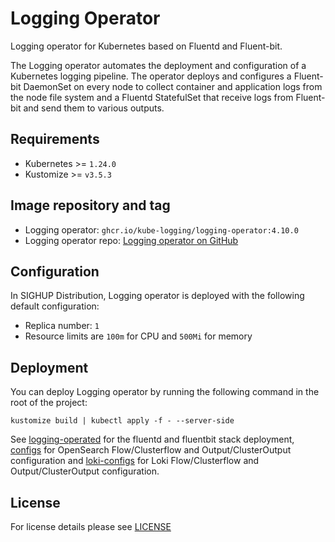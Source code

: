 # Logging Operator

<!-- <SD-DOCS> -->

Logging operator for Kubernetes based on Fluentd and Fluent-bit.

The Logging operator automates the deployment and configuration of a Kubernetes logging pipeline. The operator deploys
and configures a Fluent-bit DaemonSet on every node to collect container and application logs from the node file system
and a Fluentd StatefulSet that receive logs from Fluent-bit and send them to various outputs.

## Requirements

- Kubernetes >= `1.24.0`
- Kustomize >= `v3.5.3`

## Image repository and tag

- Logging operator: `ghcr.io/kube-logging/logging-operator:4.10.0`
- Logging operator repo: [Logging operator on GitHub][logging-operator-github]

## Configuration

In SIGHUP Distribution, Logging operator is deployed with the following default configuration:

- Replica number: `1`
- Resource limits are `100m` for CPU and `500Mi` for memory

## Deployment

You can deploy Logging operator by running the following command in the root of the project:

```shell
kustomize build | kubectl apply -f - --server-side
```

See [logging-operated](../logging-operated) for the fluentd and fluentbit stack deployment, [configs](../configs)
for OpenSearch Flow/Clusterflow and Output/ClusterOutput configuration and [loki-configs](../loki-configs) for Loki Flow/Clusterflow and Output/ClusterOutput configuration.

<!-- Links -->

[logging-operator-github]: https://github.com/banzaicloud/logging-operator

<!-- </SD-DOCS> -->

## License

For license details please see [LICENSE](../../LICENSE)
